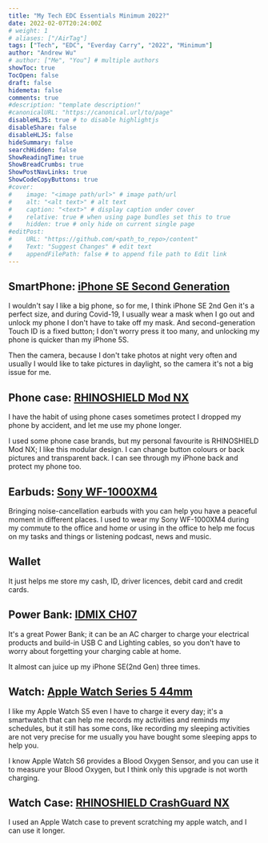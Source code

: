 ```yaml
---
title: "My Tech EDC Essentials Minimum 2022?"
date: 2022-02-07T20:24:00Z
# weight: 1
# aliases: ["/AirTag"]
tags: ["Tech", "EDC", "Everday Carry", "2022", "Minimum"]
author: "Andrew Wu"
# author: ["Me", "You"] # multiple authors
showToc: true
TocOpen: false
draft: false
hidemeta: false
comments: true
#description: "template description!"
#canonicalURL: "https://canonical.url/to/page"
disableHLJS: true # to disable highlightjs
disableShare: false
disableHLJS: false
hideSummary: false
searchHidden: false
ShowReadingTime: true
ShowBreadCrumbs: true
ShowPostNavLinks: true
ShowCodeCopyButtons: true
#cover:
#    image: "<image path/url>" # image path/url
#    alt: "<alt text>" # alt text
#    caption: "<text>" # display caption under cover
#    relative: true # when using page bundles set this to true
#    hidden: true # only hide on current single page
#editPost:
#    URL: "https://github.com/<path_to_repo>/content"
#    Text: "Suggest Changes" # edit text
#    appendFilePath: false # to append file path to Edit link
---
```

## SmartPhone: [iPhone SE Second Generation](https://www.apple.com/uk/shop/buy-iphone/iphone-se)

I wouldn't say I like a big phone, so for me, I think iPhone SE 2nd Gen it's a perfect size, and during Covid-19, I usually wear a mask when I go out and unlock my phone I don't have to take off my mask.
And second-generation Touch ID is a fixed button; I don't worry press it too many, and unlocking my phone is quicker than my iPhone 5S.

Then the camera, because I don't take photos at night very often and usually I would like to take pictures in daylight, so the camera it's not a big issue for me.

## Phone case: [RHINOSHIELD Mod NX](https://shop.rhinoshield.uk/shop/apple?device=iphone-se-2nd-generation&category=mod-nx)

I have the habit of using phone cases sometimes protect I dropped my phone by accident, and let me use my phone longer.

I used some phone case brands, but my personal favourite is RHINOSHIELD Mod NX; I like this modular design. I can change button colours or back pictures and transparent back. I can see through my iPhone back and protect my phone too.

## Earbuds: [Sony WF-1000XM4](https://www.sony.co.uk/electronics/truly-wireless/wf-1000xm4)

Bringing noise-cancellation earbuds with you can help you have a peaceful moment in different places. I used to wear my Sony WF-1000XM4 during my commute to the office and home or using in the office to help me focus on my tasks and things or listening podcast, news and music.

## Wallet

It just helps me store my cash, ID, driver licences, debit card and credit cards.

## Power Bank: [IDMIX CH07](http://www.idmix.com.cn/wap/index.php?ac=article&at=read&did=308)

It's a great Power Bank; it can be an AC charger to charge your electrical products and build-in USB C and Lighting cables, so you don't have to worry about forgetting your charging cable at home.

It almost can juice up my iPhone SE(2nd Gen) three times.

## Watch: [Apple Watch Series 5 44mm](https://www.apple.com/uk/shop/product/FWVF2B/A/Refurbished-Apple-Watch-Series-5-GPS-44mm-Space-Gray-Aluminum-Case-with-Black-Sport-Band)

I like my Apple Watch S5 even I have to charge it every day; it's a smartwatch that can help me records my activities and reminds my schedules, but it still has some cons, like recording my sleeping activities are not very precise for me usually you have bought some sleeping apps to help you.

I know Apple Watch S6 provides a Blood Oxygen Sensor, and you can use it to measure your Blood Oxygen, but I think only this upgrade is not worth charging.

## Watch Case: [RHINOSHIELD CrashGuard NX](https://shop.rhinoshield.uk/shop/apple?device=apple-watch&category=apple-watch&extraRimColor=black)

I used an Apple Watch case to prevent scratching my apple watch, and I can use it longer.
